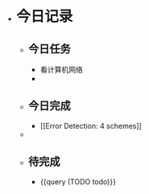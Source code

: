 - # 今日记录
	- ## 今日任务
		- 看计算机网络
		-
	- ##  今日完成
		- [[Error Detection: 4 schemes]]
	-
	- ## 待完成
		- {{query (TODO todo)}}